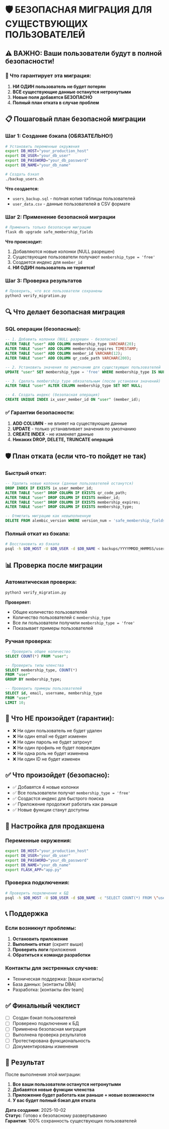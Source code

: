 # 🛡️ БЕЗОПАСНАЯ МИГРАЦИЯ ДЛЯ СУЩЕСТВУЮЩИХ ПОЛЬЗОВАТЕЛЕЙ

## ⚠️ ВАЖНО: Ваши пользователи будут в полной безопасности!

### 🎯 Что гарантирует эта миграция:

1. **НИ ОДИН пользователь не будет потерян**
2. **ВСЕ существующие данные останутся нетронутыми**
3. **Новые поля добавятся БЕЗОПАСНО**
4. **Полный план отката в случае проблем**

## 📋 Пошаговый план безопасной миграции

### Шаг 1: Создание бэкапа (ОБЯЗАТЕЛЬНО!)

```bash
# Установить переменные окружения
export DB_HOST="your_production_host"
export DB_USER="your_db_user"
export DB_PASSWORD="your_db_password"
export DB_NAME="your_db_name"

# Создать бэкап
./backup_users.sh
```

**Что создается:**
- `users_backup.sql` - полная копия таблицы пользователей
- `user_data.csv` - данные пользователей в CSV формате

### Шаг 2: Применение безопасной миграции

```bash
# Применить только безопасную миграцию
flask db upgrade safe_membership_fields
```

**Что происходит:**
1. Добавляются новые колонки (NULL разрешен)
2. Существующие пользователи получают `membership_type = 'free'`
3. Создается индекс для `member_id`
4. **НИ ОДИН пользователь не теряется!**

### Шаг 3: Проверка результатов

```bash
# Проверить, что все пользователи сохранены
python3 verify_migration.py
```

## 🔍 Что делает безопасная миграция

### SQL операции (безопасные):

```sql
-- 1. Добавить колонки (NULL разрешен - безопасно)
ALTER TABLE "user" ADD COLUMN membership_type VARCHAR(20);
ALTER TABLE "user" ADD COLUMN membership_expires TIMESTAMP;
ALTER TABLE "user" ADD COLUMN member_id VARCHAR(12);
ALTER TABLE "user" ADD COLUMN qr_code_path VARCHAR(200);

-- 2. Установить значения по умолчанию для существующих пользователей
UPDATE "user" SET membership_type = 'free' WHERE membership_type IS NULL;

-- 3. Сделать membership_type обязательным (после установки значений)
ALTER TABLE "user" ALTER COLUMN membership_type SET NOT NULL;

-- 4. Создать индекс (безопасная операция)
CREATE UNIQUE INDEX ix_user_member_id ON "user" (member_id);
```

### ✅ Гарантии безопасности:

1. **ADD COLUMN** - не влияет на существующие данные
2. **UPDATE** - только устанавливает значения по умолчанию
3. **CREATE INDEX** - не изменяет данные
4. **Никаких DROP, DELETE, TRUNCATE операций**

## 🛡️ План отката (если что-то пойдет не так)

### Быстрый откат:

```sql
-- Удалить новые колонки (данные пользователей останутся)
DROP INDEX IF EXISTS ix_user_member_id;
ALTER TABLE "user" DROP COLUMN IF EXISTS qr_code_path;
ALTER TABLE "user" DROP COLUMN IF EXISTS member_id;
ALTER TABLE "user" DROP COLUMN IF EXISTS membership_expires;
ALTER TABLE "user" DROP COLUMN IF EXISTS membership_type;

-- Отметить миграцию как невыполненную
DELETE FROM alembic_version WHERE version_num = 'safe_membership_fields';
```

### Полный откат из бэкапа:

```bash
# Восстановить из бэкапа
psql -h $DB_HOST -U $DB_USER -d $DB_NAME < backups/YYYYMMDD_HHMMSS/users_backup.sql
```

## 📊 Проверка после миграции

### Автоматическая проверка:

```bash
python3 verify_migration.py
```

**Проверяет:**
- Общее количество пользователей
- Количество пользователей с `membership_type`
- Все ли пользователи получили `membership_type = 'free'`
- Показывает примеры пользователей

### Ручная проверка:

```sql
-- Проверить общее количество
SELECT COUNT(*) FROM "user";

-- Проверить типы членства
SELECT membership_type, COUNT(*) 
FROM "user" 
GROUP BY membership_type;

-- Проверить примеры пользователей
SELECT id, email, username, membership_type 
FROM "user" 
LIMIT 10;
```

## 🚨 Что НЕ произойдет (гарантии):

- ❌ Ни один пользователь не будет удален
- ❌ Ни один email не будет изменен
- ❌ Ни один пароль не будет затронут
- ❌ Ни один профиль не будет поврежден
- ❌ Ни одна роль не будет изменена
- ❌ Ни один ID не будет изменен

## ✅ Что произойдет (безопасно):

- ✅ Добавятся 4 новые колонки
- ✅ Все пользователи получат `membership_type = 'free'`
- ✅ Создастся индекс для быстрого поиска
- ✅ Приложение продолжит работать как раньше
- ✅ Новые функции станут доступны

## 🔧 Настройка для продакшена

### Переменные окружения:

```bash
export DB_HOST="your_production_host"
export DB_USER="your_db_user" 
export DB_PASSWORD="your_db_password"
export DB_NAME="your_db_name"
export FLASK_APP="app.py"
```

### Проверка подключения:

```bash
# Проверить подключение к БД
psql -h $DB_HOST -U $DB_USER -d $DB_NAME -c "SELECT COUNT(*) FROM \"user\";"
```

## 📞 Поддержка

### Если возникнут проблемы:

1. **Остановить приложение**
2. **Выполнить откат** (скрипт выше)
3. **Проверить логи** приложения
4. **Обратиться к команде разработки**

### Контакты для экстренных случаев:

- Техническая поддержка: [ваши контакты]
- База данных: [контакты DBA]
- Разработка: [контакты dev team]

## ✅ Финальный чеклист

- [ ] Создан бэкап пользователей
- [ ] Проверено подключение к БД
- [ ] Применена безопасная миграция
- [ ] Выполнена проверка результатов
- [ ] Протестирована функциональность
- [ ] Документированы изменения

## 🎯 Результат

После выполнения этой миграции:

1. **Все ваши пользователи останутся нетронутыми**
2. **Добавятся новые функции членства**
3. **Приложение будет работать как раньше + новые возможности**
4. **У вас будет полный бэкап для отката**

**Дата создания**: 2025-10-02  
**Статус**: Готово к безопасному развертыванию  
**Гарантия**: 100% сохранность существующих пользователей



